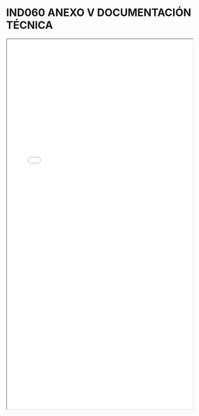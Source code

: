 
# IND060 ANEXO V DOCUMENTACIÓN TÉCNICA

<iframe src="../IND060 ANEXO V DOCUMENTACIÓN TÉCNICA.pdf" width="100%" height="1000px"></iframe>


